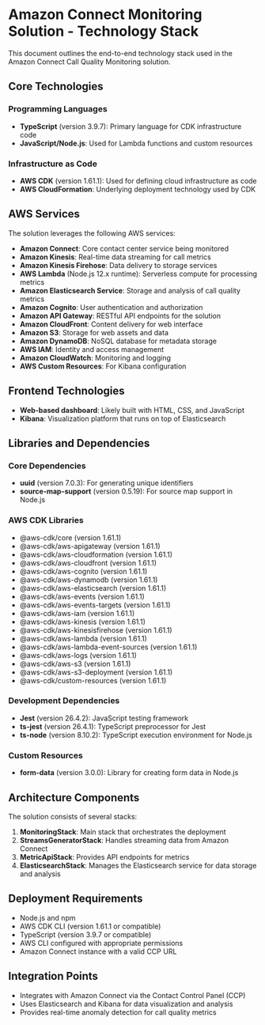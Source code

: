 # Amazon Connect Monitoring Solution - Technology Stack

This document outlines the end-to-end technology stack used in the Amazon Connect Call Quality Monitoring solution.

## Core Technologies

### Programming Languages
- **TypeScript** (version 3.9.7): Primary language for CDK infrastructure code
- **JavaScript/Node.js**: Used for Lambda functions and custom resources

### Infrastructure as Code
- **AWS CDK** (version 1.61.1): Used for defining cloud infrastructure as code
- **AWS CloudFormation**: Underlying deployment technology used by CDK

## AWS Services

The solution leverages the following AWS services:

- **Amazon Connect**: Core contact center service being monitored
- **Amazon Kinesis**: Real-time data streaming for call metrics
- **Amazon Kinesis Firehose**: Data delivery to storage services
- **AWS Lambda** (Node.js 12.x runtime): Serverless compute for processing metrics
- **Amazon Elasticsearch Service**: Storage and analysis of call quality metrics
- **Amazon Cognito**: User authentication and authorization
- **Amazon API Gateway**: RESTful API endpoints for the solution
- **Amazon CloudFront**: Content delivery for web interface
- **Amazon S3**: Storage for web assets and data
- **Amazon DynamoDB**: NoSQL database for metadata storage
- **AWS IAM**: Identity and access management
- **Amazon CloudWatch**: Monitoring and logging
- **AWS Custom Resources**: For Kibana configuration

## Frontend Technologies

- **Web-based dashboard**: Likely built with HTML, CSS, and JavaScript
- **Kibana**: Visualization platform that runs on top of Elasticsearch

## Libraries and Dependencies

### Core Dependencies
- **uuid** (version 7.0.3): For generating unique identifiers
- **source-map-support** (version 0.5.19): For source map support in Node.js

### AWS CDK Libraries
- @aws-cdk/core (version 1.61.1)
- @aws-cdk/aws-apigateway (version 1.61.1)
- @aws-cdk/aws-cloudformation (version 1.61.1)
- @aws-cdk/aws-cloudfront (version 1.61.1)
- @aws-cdk/aws-cognito (version 1.61.1)
- @aws-cdk/aws-dynamodb (version 1.61.1)
- @aws-cdk/aws-elasticsearch (version 1.61.1)
- @aws-cdk/aws-events (version 1.61.1)
- @aws-cdk/aws-events-targets (version 1.61.1)
- @aws-cdk/aws-iam (version 1.61.1)
- @aws-cdk/aws-kinesis (version 1.61.1)
- @aws-cdk/aws-kinesisfirehose (version 1.61.1)
- @aws-cdk/aws-lambda (version 1.61.1)
- @aws-cdk/aws-lambda-event-sources (version 1.61.1)
- @aws-cdk/aws-logs (version 1.61.1)
- @aws-cdk/aws-s3 (version 1.61.1)
- @aws-cdk/aws-s3-deployment (version 1.61.1)
- @aws-cdk/custom-resources (version 1.61.1)

### Development Dependencies
- **Jest** (version 26.4.2): JavaScript testing framework
- **ts-jest** (version 26.4.1): TypeScript preprocessor for Jest
- **ts-node** (version 8.10.2): TypeScript execution environment for Node.js

### Custom Resources
- **form-data** (version 3.0.0): Library for creating form data in Node.js

## Architecture Components

The solution consists of several stacks:
1. **MonitoringStack**: Main stack that orchestrates the deployment
2. **StreamsGeneratorStack**: Handles streaming data from Amazon Connect
3. **MetricApiStack**: Provides API endpoints for metrics
4. **ElasticsearchStack**: Manages the Elasticsearch service for data storage and analysis

## Deployment Requirements

- Node.js and npm
- AWS CDK CLI (version 1.61.1 or compatible)
- TypeScript (version 3.9.7 or compatible)
- AWS CLI configured with appropriate permissions
- Amazon Connect instance with a valid CCP URL

## Integration Points

- Integrates with Amazon Connect via the Contact Control Panel (CCP)
- Uses Elasticsearch and Kibana for data visualization and analysis
- Provides real-time anomaly detection for call quality metrics
